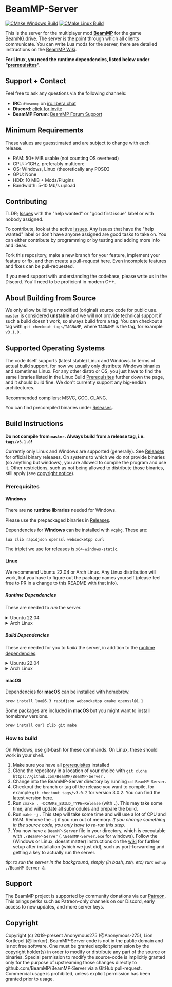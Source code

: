 # BeamMP-Server

[![CMake Windows Build](https://github.com/BeamMP/BeamMP-Server/workflows/CMake%20Windows%20Build/badge.svg?branch=master)](https://github.com/BeamMP/BeamMP-Server/actions?query=workflow%3A%22CMake+Windows+Build%22)
[![CMake Linux Build](https://github.com/BeamMP/BeamMP-Server/workflows/CMake%20Linux%20Build/badge.svg?branch=master)](https://github.com/BeamMP/BeamMP-Server/actions?query=workflow%3A%22CMake+Linux+Build%22)

This is the server for the multiplayer mod **[BeamMP](https://beammp.com/)** for the game [BeamNG.drive](https://www.beamng.com/).
The server is the point through which all clients communicate. You can write Lua mods for the server, there are detailed instructions on the [BeamMP Wiki](https://wiki.beammp.com).

**For Linux, you __need__ the runtime dependencies, listed below under "[prerequisites](#prerequisites)".**

## Support + Contact

Feel free to ask any questions via the following channels:

- **IRC**: `#beammp` on [irc.libera.chat](https://web.libera.chat/)
- **Discord**: [click for invite](https://discord.gg/beammp)
- **BeamMP Forum**: [BeamMP Forum Support](https://forum.beammp.com/c/support/33)

## Minimum Requirements

These values are guesstimated and are subject to change with each release.

* RAM: 50+ MiB usable (not counting OS overhead)
* CPU: >1GHz, preferably multicore
* OS: Windows, Linux (theoretically any POSIX)
* GPU: None
* HDD: 10 MiB + Mods/Plugins
* Bandwidth: 5-10 Mb/s upload

## Contributing

TLDR; [Issues](https://github.com/BeamMP/BeamMP-Server/issues) with the "help wanted" or "good first issue" label or with nobody assigned.

To contribute, look at the active [issues](https://github.com/BeamMP/BeamMP-Server/issues). Any issues that have the "help wanted" label or don't have anyone assigned are good tasks to take on. You can either contribute by programming or by testing and adding more info and ideas.

Fork this repository, make a new branch for your feature, implement your feature or fix, and then create a pull-request here. Even incomplete features and fixes can be pull-requested.

If you need support with understanding the codebase, please write us in the Discord. You'll need to be proficient in modern C++.

## About Building from Source

We only allow building unmodified (original) source code for public use. `master` is considered **unstable** and we will not provide technical support if such a build doesn't work, so always build from a tag. You can checkout a tag with `git checkout tags/TAGNAME`, where `TAGNAME` is the tag, for example `v3.1.0`. 

## Supported Operating Systems

The code itself supports (latest stable) Linux and Windows. In terms of actual build support, for now we usually only distribute Windows binaries and sometimes Linux. For any other distro or OS, you just have to find the same libraries listed in the Linux Build [Prerequisites](#prerequisites) further down the page, and it should build fine. We don't currently support any big-endian architectures.

Recommended compilers: MSVC, GCC, CLANG. 

You can find precompiled binaries under [Releases](https://github.com/BeamMP/BeamMP-Server/releases/).

## Build Instructions

**__Do not compile from `master`. Always build from a release tag, i.e. `tags/v3.1.0`!__**

Currently only Linux and Windows are supported (generally). See [Releases](https://github.com/BeamMP/BeamMP-Server/releases/) for official binary releases. On systems to which we do not provide binaries (so anything but windows), you are allowed to compile the program and use it. Other restrictions, such as not being allowed to distribute those binaries, still apply (see [copyright notice](#copyright)).

### Prerequisites

#### Windows

There are **no runtime libraries** needed for Windows.

Please use the prepackaged binaries in [Releases](https://github.com/BeamMP/BeamMP-Server/releases/).

Dependencies for **Windows** can be installed with `vcpkg`.
These are:
```
lua zlib rapidjson openssl websocketpp curl
```
The triplet we use for releases is `x64-windows-static`.

#### Linux

We recommend Ubuntu 22.04 or Arch Linux. Any Linux distribution will work, but you have to figure out the package names yourself (please feel free to PR in a change to this README with that info).

##### Runtime Dependencies

These are needed to *run* the server.

<details>
<summary>
Ubuntu 22.04
</summary>

`apt-get install` the following libraries:
```
liblua5.3-0
libssl3
curl
```
</details>

<details>
<summary>
Arch Linux
</summary>

`pacman -Syu` the following libraries:
```
lua53
openssl
curl
```
</details>

##### Build Dependencies
These are needed for you to *build* the server, in addition to the [runtime dependencies](#runtime-dependencies).

<details>
<summary>
Ubuntu 22.04
</summary>

`apt-get install` the following libraries and programs:
```
git
libz-dev
rapidjson-dev
liblua5.3-dev
libssl-dev
libwebsocketpp-dev
libcurl4-openssl-dev
cmake
g++-10
libboost1.74-all-dev
libssl3
curl
```
</details>

<details>
<summary>
Arch Linux
</summary>

`pacman -Syu` the following libraries and programs:
```
lua53
openssl
curl
git
cmake
g++
zlib
boost
websocketpp
```
</details>

#### macOS

Dependencies for **macOS** can be installed with homebrew.
```
brew install lua@5.3 rapidjson websocketpp cmake openssl@1.1
```
Some packages are included in **macOS** but you might want to install homebrew versions.
```
brew install curl zlib git make
```

### How to build

On Windows, use git-bash for these commands. On Linux, these should work in your shell.

1. Make sure you have all [prerequisites](#prerequisites) installed
2. Clone the repository in a location of your choice with `git clone https://github.com/BeamMP/BeamMP-Server` . 
3. Change into the BeamMP-Server directory by running `cd BeamMP-Server`. 
4. Checkout the branch or tag of the release you want to compile, for example `git checkout tags/v3.0.2` for version 3.0.2. You can find the latest version [here](https://github.com/BeamMP/BeamMP-Server/tags).
6. Run `cmake . -DCMAKE_BUILD_TYPE=Release` (with `.`). This may take some time, and will update all submodules and prepare the build.
7. Run `make -j` . This step will take some time and will use a lot of CPU and RAM. Remove the `-j` if you run out of memory. *If you change something in the source code, you only have to re-run this step.*
8. You now have a `BeamMP-Server` file in your directory, which is executable with `./BeamMP-Server` (`.\BeamMP-Server.exe` for windows). Follow the (Windows or Linux, doesnt matter) instructions on the [wiki](https://wiki.beammp.com/en/home/server-installation) for further setup after installation (which we just did), such as port-forwarding and getting a key to actually run the server.

*tip: to run the server in the background, simply (in bash, zsh, etc) run:* `nohup ./BeamMP-Server &`*.*

## Support
The BeamMP project is supported by community donations via our [Patreon](https://www.patreon.com/BeamMP). This brings perks such as Patreon-only channels on our Discord, early access to new updates, and more server keys. 

## Copyright

Copyright (c) 2019-present Anonymous275 (@Anonymous-275), Lion Kortlepel (@lionkor).
BeamMP-Server code is not in the public domain and is not free software. One must be granted explicit permission by the copyright holder(s) in order to modify or distribute any part of the source or binaries. Special permission to modify the source-code is implicitly granted only for the purpose of upstreaming those changes directly to github.com/BeamMP/BeamMP-Server via a GitHub pull-request.
Commercial usage is prohibited, unless explicit permission has been granted prior to usage.
